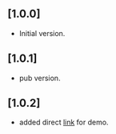 ## [1.0.0]

- Initial version.

## [1.0.1]

- pub version.

## [1.0.2]

- added direct [link](http://dart-vcl.delasoft.org/) for demo.

